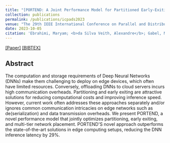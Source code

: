 ```yaml
---
title: "[PORTEND: A Joint Performance Model for Partitioned Early-Exiting DNNs]()"
collection: publications
permalink: /publications/icpads2023
venue: "The 29th IEEE International Conference on Parallel and Distributed Systems (ICPADS 2023)"
date: 2023-10-05
citation: 'Ebrahimi, Maryam; <b>da Silva Veith, Alexandre</b>; Gabel, Moshe; de Lara, Eyal.'
---
```

[[Paper]](http://aveith.github.io/files/icpads2023.pdf) [[BIBTEX]](http://aveith.github.io/files/icpads2023.bib)



## Abstract
The computation and storage requirements of Deep Neural Networks (DNNs) make them challenging to deploy on edge devices, which often have limited resources. Conversely, offloading DNNs to cloud servers incurs high communication overheads. Partitioning and early exiting are attractive solutions for reducing computational costs and improving inference speed. However, current work often addresses these approaches separately and/or ignores common communication intricacies on edge networks such as de(serialization) and data transmission overheads. We present PORTEND, a novel performance model that jointly optimizes partitioning, early exiting, and multi-tier network placement. PORTEND'S novel approach outperforms the state-of-the-art solutions in edge computing setups, reducing the DNN inference latency by 29%.
